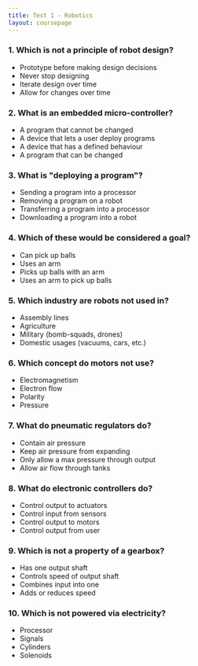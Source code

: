 ```yaml
---
title: Test 1 - Robotics
layout: coursepage
---
```


### 1. Which is not a principle of robot design?

+ Prototype before making design decisions
+ Never stop designing
+ Iterate design over time
+ Allow for changes over time

### 2. What is an embedded micro-controller?

+ A program that cannot be changed
+ A device that lets a user deploy programs
+ A device that has a defined behaviour
+ A program that can be changed

### 3. What is "deploying a program"?

+ Sending a program into a processor
+ Removing a program on a robot
+ Transferring a program into a processor
+ Downloading a program into a robot

### 4. Which of these would be considered a goal?

+ Can pick up balls
+ Uses an arm
+ Picks up balls with an arm
+ Uses an arm to pick up balls

### 5. Which industry are robots not used in?

+ Assembly lines
+ Agriculture
+ Military (bomb-squads, drones)
+ Domestic usages (vacuums, cars, etc.)

### 6. Which concept do motors not use?

+ Electromagnetism
+ Electron flow
+ Polarity
+ Pressure

### 7. What do pneumatic regulators do?

+ Contain air pressure
+ Keep air pressure from expanding
+ Only allow a max pressure through output
+ Allow air flow through tanks

### 8. What do electronic controllers do?

+ Control output to actuators
+ Control input from sensors
+ Control output to motors
+ Control output from user


### 9. Which is not a property of a gearbox?

+ Has one output shaft
+ Controls speed of output shaft
+ Combines input into one
+ Adds or reduces speed

### 10. Which is not powered via electricity?

+ Processor
+ Signals
+ Cylinders
+ Solenoids
